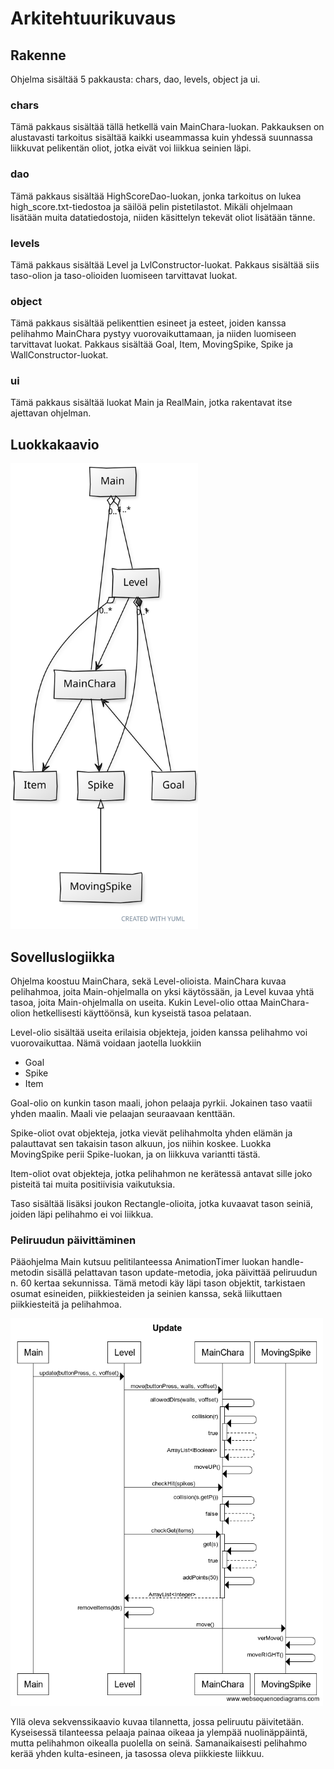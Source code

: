 # Arkitehtuurikuvaus
## Rakenne
Ohjelma sisältää 5 pakkausta: chars, dao, levels, object ja ui.
### chars
Tämä pakkaus sisältää tällä hetkellä vain MainChara-luokan. Pakkauksen on alustavasti tarkoitus sisältää kaikki useammassa kuin yhdessä suunnassa liikkuvat pelikentän oliot, jotka eivät voi liikkua seinien läpi.
### dao
Tämä pakkaus sisältää HighScoreDao-luokan, jonka tarkoitus on lukea high_score.txt-tiedostoa ja säilöä pelin pistetilastot. Mikäli ohjelmaan lisätään muita datatiedostoja, niiden käsittelyn tekevät oliot lisätään tänne.
### levels
Tämä pakkaus sisältää Level ja LvlConstructor-luokat. Pakkaus sisältää siis taso-olion ja taso-olioiden luomiseen tarvittavat luokat.
### object
Tämä pakkaus sisältää pelikenttien esineet ja esteet, joiden kanssa pelihahmo MainChara pystyy vuorovaikuttamaan, ja niiden luomiseen tarvittavat luokat. Pakkaus sisältää Goal, Item, MovingSpike, Spike ja WallConstructor-luokat.
### ui
Tämä pakkaus sisältää luokat Main ja RealMain, jotka rakentavat itse ajettavan ohjelman.
## Luokkakaavio

<img src="https://github.com/ikpa/ot-harjoitustyo/blob/master/dokumentointi/alustavaluokkakaavio.svg" width="300">

## Sovelluslogiikka

Ohjelma koostuu MainChara, sekä Level-olioista. MainChara kuvaa pelihahmoa, joita Main-ohjelmalla on yksi käytössään,
ja Level kuvaa yhtä tasoa, joita Main-ohjelmalla on useita. Kukin Level-olio ottaa MainChara-olion hetkellisesti käyttöönsä, kun kyseistä tasoa pelataan.  

Level-olio sisältää useita erilaisia objekteja, joiden kanssa pelihahmo voi vuorovaikuttaa. Nämä voidaan jaotella luokkiin  
- Goal  
- Spike  
- Item    

Goal-olio on kunkin tason maali, johon pelaaja pyrkii. Jokainen taso vaatii yhden maalin. Maali vie pelaajan seuraavaan
kenttään.  

Spike-oliot ovat objekteja, jotka vievät pelihahmolta yhden elämän ja palauttavat sen takaisin tason alkuun, jos niihin koskee. Luokka MovingSpike perii Spike-luokan, ja on liikkuva variantti tästä.

Item-oliot ovat objekteja, jotka pelihahmon ne kerätessä antavat sille joko pisteitä tai muita positiivisia vaikutuksia.  

Taso sisältää lisäksi joukon Rectangle-olioita, jotka kuvaavat tason seiniä, joiden läpi pelihahmo ei voi liikkua.

### Peliruudun päivittäminen
Pääohjelma Main kutsuu pelitilanteessa AnimationTimer luokan handle-metodin sisällä pelattavan tason update-metodia, joka päivittää peliruudun n. 60 kertaa sekunnissa. Tämä metodi käy läpi tason objektit, tarkistaen osumat esineiden, piikkiesteiden ja seinien kanssa, sekä liikuttaen piikkiesteitä ja pelihahmoa.

<img src="https://github.com/ikpa/ot-harjoitustyo/blob/master/dokumentointi/update_sekvenssi.png" width="500">

Yllä oleva sekvenssikaavio kuvaa tilannetta, jossa peliruutu päivitetään. Kyseisessä tilanteessa pelaaja painaa oikeaa ja ylempää nuolinäppäintä, mutta pelihahmon oikealla puolella on seinä. Samanaikaisesti pelihahmo kerää yhden kulta-esineen, ja tasossa oleva piikkieste liikkuu.
